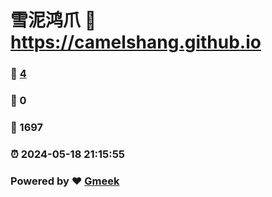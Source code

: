 # 雪泥鸿爪 :link: https://camelshang.github.io 
### :page_facing_up: [4](https://camelshang.github.io/tag.html) 
### :speech_balloon: 0 
### :hibiscus: 1697 
### :alarm_clock: 2024-05-18 21:15:55 
### Powered by :heart: [Gmeek](https://github.com/Meekdai/Gmeek)
